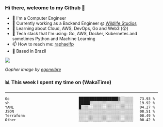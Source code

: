 ### Hi there, welcome to my Github 👋

- 📖 I'm a Computer Engineer
- 🔭 Currently working as a Backend Engineer @ [Wildlife Studios](https://wildlifestudios.com/)
- 🌱 Learning about Cloud, AWS, DevOps, Go and Web3 (😲)
- 🚀 Tech stack that I'm using: Go, AWS, Docker, Kubernetes and sometimes Python and Machine Learning
- 📫 How to reach me: [raphaelfp](https://linkedin.com/in/raphaelfp)
- 🏡 Based in Brazil

![](https://github.com/raphaelfp/gophers/blob/master/.thumb/animation/morning-coffee-3x.gif)

*Gopher image by [egonelbre](https://github.com/egonelbre/)*

### 📊 This week I spent my time on (WakaTime)

---

<!--START_SECTION:waka-->

```text
Go                                ██████████████████▒░░░░░░   73.93 %
sh                                █████░░░░░░░░░░░░░░░░░░░░   19.92 %
YAML                              █░░░░░░░░░░░░░░░░░░░░░░░░   04.27 %
JSON                              ░░░░░░░░░░░░░░░░░░░░░░░░░   00.51 %
Terraform                         ░░░░░░░░░░░░░░░░░░░░░░░░░   00.49 %
Other                             ░░░░░░░░░░░░░░░░░░░░░░░░░   00.42 %
```

<!--END_SECTION:waka-->
